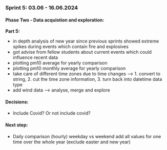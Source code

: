 ### Sprint 5: 03.06 - 16.06.2024

#### Phase Two - Data acquistion and exploration:
__Part 5:__ 
- in depth analysis of new year since previous sprints showed extreme spikes during events which contain fire and explosives
- got advise from fellow students about current events which could influence recent data
- plotting pm10 average for yearly comparison
- plotting pm10 monthly average for yearly comparison
- take care of different time zones due to time changes --> 1. convert to string, 2. cut the time zone information, 3. turn back into datetime data type
- add wind data --> analyse, merge and explore

#### Decisions:
- Include Covid? Or not include covid?

#### Next step:
- Daily comparison (hourly) weekday vs weekend add all values for one time over the whole year (exclude easter and new year)